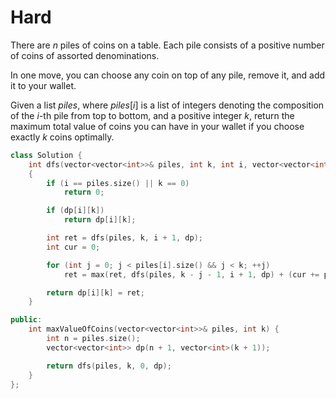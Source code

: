 # Hard

There are $n$ piles of coins on a table. Each pile consists of a positive number of coins of assorted denominations.

In one move, you can choose any coin on top of any pile, remove it, and add it to your wallet.

Given a list $piles$, where $piles[i]$ is a list of integers denoting the composition of the $i$-th pile from top to bottom, and a positive integer $k$, return the maximum total value of coins you can have in your wallet if you choose exactly $k$ coins optimally.

```cpp
class Solution {
    int dfs(vector<vector<int>>& piles, int k, int i, vector<vector<int>>& dp)
    {
        if (i == piles.size() || k == 0)
            return 0;

        if (dp[i][k])
            return dp[i][k];

        int ret = dfs(piles, k, i + 1, dp);
        int cur = 0;

        for (int j = 0; j < piles[i].size() && j < k; ++j)
            ret = max(ret, dfs(piles, k - j - 1, i + 1, dp) + (cur += piles[i][j]));

        return dp[i][k] = ret;
    }

public:
    int maxValueOfCoins(vector<vector<int>>& piles, int k) {
        int n = piles.size();
        vector<vector<int>> dp(n + 1, vector<int>(k + 1));

        return dfs(piles, k, 0, dp);
    }
};
```
